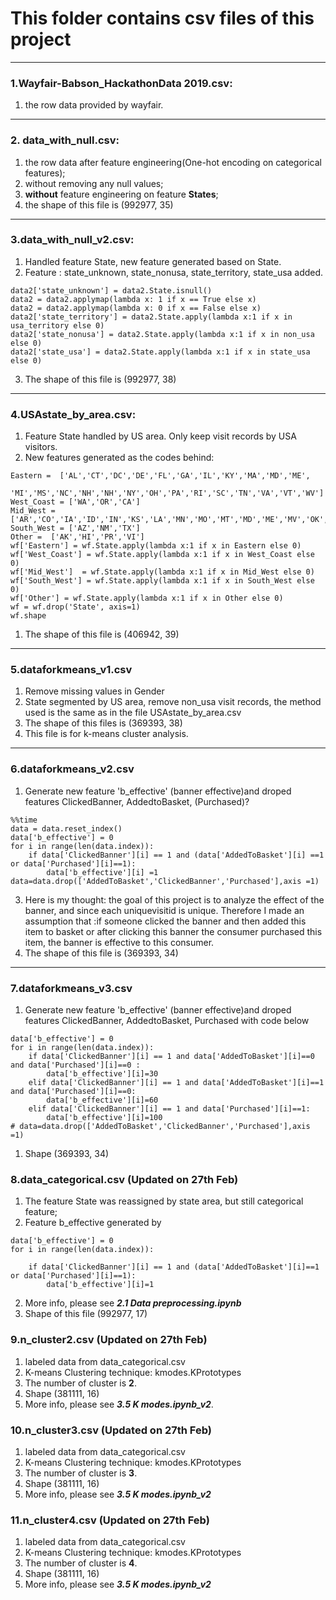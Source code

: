 # This folder contains csv files of this project



-------


### 1.Wayfair-Babson\_HackathonData 2019.csv: 
1. the row data provided by wayfair.

-------

### 2. data_with_null.csv: 
1. the row data after feature engineering(One-hot encoding on categorical features); 
2. without removing any null values; 
3. **without** feature engineering on feature **States**; 
4. the shape of this file is (992977, 35)

-------

### 3.data_with_null_v2.csv: 
1. Handled feature State, new feature generated based on State.
2. Feature : state_unknown, state_nonusa, state_territory, state_usa added.
```
data2['state_unknown'] = data2.State.isnull()
data2 = data2.applymap(lambda x: 1 if x == True else x)
data2 = data2.applymap(lambda x: 0 if x == False else x)
data2['state_territory'] = data2.State.apply(lambda x:1 if x in usa_territory else 0)
data2['state_nonusa'] = data2.State.apply(lambda x:1 if x in non_usa else 0)
data2['state_usa'] = data2.State.apply(lambda x:1 if x in state_usa else 0)
```
3. The shape of this file is (992977, 38)


-------

### 4.USAstate_by_area.csv: 
1. Feature State handled by US area. Only keep visit records by USA visitors.
2. New features generated as the codes behind:
```
Eastern =  ['AL','CT','DC','DE','FL','GA','IL','KY','MA','MD','ME',
        'MI','MS','NC','NH','NH','NY','OH','PA','RI','SC','TN','VA','VT','WV']
West_Coast = ['WA','OR','CA']
Mid_West = ['AR','CO','IA','ID','IN','KS','LA','MN','MO','MT','MD','ME','MV','OK','SD','UT','WI','WY']
South_West = ['AZ','NM','TX']
Other =  ['AK','HI','PR','VI']
wf['Eastern'] = wf.State.apply(lambda x:1 if x in Eastern else 0)
wf['West_Coast'] = wf.State.apply(lambda x:1 if x in West_Coast else 0)
wf['Mid_West']  = wf.State.apply(lambda x:1 if x in Mid_West else 0)
wf['South_West'] = wf.State.apply(lambda x:1 if x in South_West else 0)
wf['Other'] = wf.State.apply(lambda x:1 if x in Other else 0)
wf = wf.drop('State', axis=1)
wf.shape
```
1. The shape of this file is (406942, 39)

-------

### 5.dataforkmeans_v1.csv
1. Remove missing values in Gender
2. State segmented by US area, remove non_usa visit records, the method used is the same as in the file USAstate_by_area.csv
3. The shape of this files is (369393, 38)
4. This file is for k-means cluster analysis.

-------
### 6.dataforkmeans_v2.csv
1. Generate new feature 'b_effective' (banner effective)and droped features ClickedBanner, AddedtoBasket, (Purchased)?
```
%%time
data = data.reset_index()
data['b_effective'] = 0
for i in range(len(data.index)):
    if data['ClickedBanner'][i] == 1 and (data['AddedToBasket'][i] ==1 or data['Purchased'][i]==1):
        data['b_effective'][i] =1
data=data.drop(['AddedToBasket','ClickedBanner','Purchased'],axis =1)
```
3. Here is my thought: the goal of this project is to analyze the effect of the banner, and since each uniquevisitid is unique. Therefore I made an assumption that :if someone clicked the banner and then added this item to basket   or    after clicking this banner the consumer purchased this item, the banner is effective to this consumer.
4. The shape of this file is (369393, 34)

-------

### 7.dataforkmeans_v3.csv
1. Generate new feature 'b_effective' (banner effective)and droped features ClickedBanner, AddedtoBasket, Purchased with code below
```
data['b_effective'] = 0
for i in range(len(data.index)):
    if data['ClickedBanner'][i] == 1 and data['AddedToBasket'][i]==0 and data['Purchased'][i]==0 :
        data['b_effective'][i]=30
    elif data['ClickedBanner'][i] == 1 and data['AddedToBasket'][i]==1 and data['Purchased'][i]==0:
        data['b_effective'][i]=60
    elif data['ClickedBanner'][i] == 1 and data['Purchased'][i]==1:
        data['b_effective'][i]=100
# data=data.drop(['AddedToBasket','ClickedBanner','Purchased'],axis =1)
```
1. Shape (369393, 34)

### 8.data_categorical.csv (Updated on 27th Feb)
1. The feature State was reassigned by state area, but still categorical feature;
2. Feature b_effective generated by 
```
data['b_effective'] = 0
for i in range(len(data.index)):
    
    if data['ClickedBanner'][i] == 1 and (data['AddedToBasket'][i]==1 or data['Purchased'][i]==1):
        data['b_effective'][i]=1
```
2. More info, please see  ***2.1 Data preprocessing.ipynb***
3. Shape of this file (992977, 17)


### 9.n_cluster2.csv (Updated on 27th Feb)
1. labeled data from data_categorical.csv
2. K-means Clustering technique: kmodes.KPrototypes
3. The number of cluster is **2**. 
4. Shape (381111, 16)
5. More info, please see ***3.5 K modes.ipynb_v2***.

### 10.n_cluster3.csv (Updated on 27th Feb)
1. labeled data from data_categorical.csv
2. K-means Clustering technique: kmodes.KPrototypes
3. The number of cluster is **3**. 
4. Shape (381111, 16)
5. More info, please see ***3.5 K modes.ipynb_v2***

### 11.n_cluster4.csv (Updated on 27th Feb)
1. labeled data from data_categorical.csv
2. K-means Clustering technique: kmodes.KPrototypes
3. The number of cluster is **4**. 
4. Shape (381111, 16)
5. More info, please see ***3.5 K modes.ipynb_v2***
